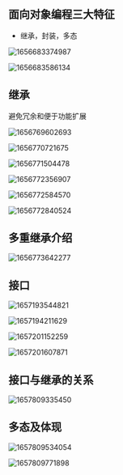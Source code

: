 ## 面向对象编程三大特征

- 继承，封装，多态

![1656683374987](image/面向对象编程二/1656683374987.png)

![1656683586134](image/面向对象编程二/1656683586134.png)

## 继承

避免冗余和便于功能扩展

![1656769602693](image/面向对象编程二/1656769602693.png)

![1656770721675](image/面向对象编程二/1656770721675.png)

![1656771504478](image/面向对象编程二/1656771504478.png)

![1656772356907](image/面向对象编程二/1656772356907.png)

![1656772584570](image/面向对象编程二/1656772584570.png)

![1656772840524](image/面向对象编程二/1656772840524.png)

## 多重继承介绍

![1656773642277](image/面向对象编程二/1656773642277.png)

## 接口

![1657193544821](image/面向对象编程二/1657193544821.png)

![1657194211629](image/面向对象编程二/1657194211629.png)

![1657201152259](image/面向对象编程二/1657201152259.png)

![1657201607871](image/面向对象编程二/1657201607871.png)

## 接口与继承的关系

![1657809335450](image/面向对象编程二/1657809335450.png)

## 多态及体现

![1657809534054](image/面向对象编程二/1657809534054.png)

![1657809771898](image/面向对象编程二/1657809771898.png)
